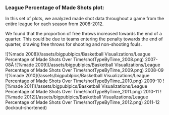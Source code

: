 ### League Percentage of Made Shots plot:

In this set of plots, we analyzed made shot data throughout a game from the entire league for each season from 2008-2012.   

We found that the proportion of free throws increased towards the end of a quarter. This could be due to teams entering the penalty towards the end of quarter, drawing free throws for shooting and non-shooting fouls.

![%made 2008](/assets/bigpublpics/Basketball Visualizations/League Percentage of Made Shots Over Time/shotTypeByTime_2008.png)
2007-08Â
![%made 2009](/assets/bigpublpics/Basketball Visualizations/League Percentage of Made Shots Over Time/shotTypeByTime_2009.png)
2008-09
![%made 2010](/assets/bigpublpics/Basketball Visualizations/League Percentage of Made Shots Over Time/shotTypeByTime_2010.png)
2009-10
![%made 2011](/assets/bigpublpics/Basketball Visualizations/League Percentage of Made Shots Over Time/shotTypeByTime_2011.png)
2010-11
![%made 2012](/assets/bigpublpics/Basketball Visualizations/League Percentage of Made Shots Over Time/shotTypeByTime_2012.png)
2011-12 (lockout-shortened)
